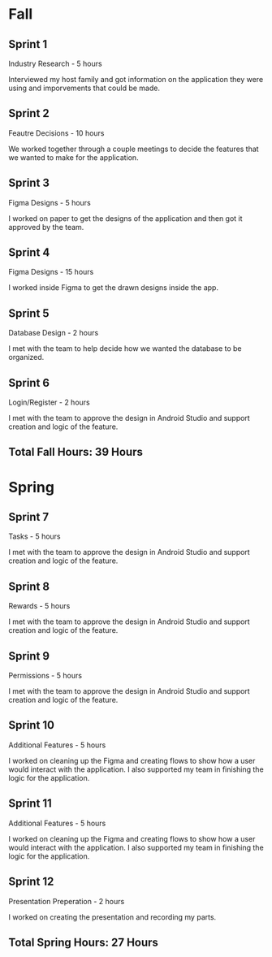# Fall
## Sprint 1
Industry Research - 5 hours

Interviewed my host family and got information on the application they were using and imporvements that could be made.
## Sprint 2
Feautre Decisions - 10 hours

We worked together through a couple meetings to decide the features that we wanted to make for the application. 
## Sprint 3
Figma Designs - 5 hours

I worked on paper to get the designs of the application and then got it approved by the team. 
## Sprint 4
Figma Designs - 15 hours

I worked inside Figma to get the drawn designs inside the app. 
## Sprint 5
Database Design - 2 hours

I met with the team to help decide how we wanted the database to be organized.
## Sprint 6
Login/Register - 2 hours

I met with the team to approve the design in Android Studio and support creation and logic of the feature. 

## Total Fall Hours: 39 Hours

# Spring
## Sprint 7
Tasks - 5 hours

I met with the team to approve the design in Android Studio and support creation and logic of the feature. 
## Sprint 8
Rewards - 5 hours

I met with the team to approve the design in Android Studio and support creation and logic of the feature. 
## Sprint 9
Permissions - 5 hours

I met with the team to approve the design in Android Studio and support creation and logic of the feature. 
## Sprint 10
Additional Features - 5 hours

I worked on cleaning up the Figma and creating flows to show how a user would interact with the application. I also supported my team in finishing the logic for the application. 

## Sprint 11
Additional Features - 5 hours

I worked on cleaning up the Figma and creating flows to show how a user would interact with the application. I also supported my team in finishing the logic for the application.
## Sprint 12
Presentation Preperation - 2 hours

I worked on creating the presentation and recording my parts.

## Total Spring Hours: 27 Hours
